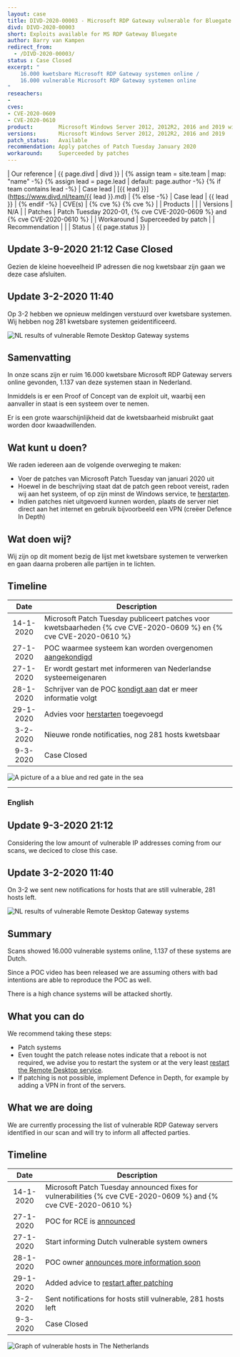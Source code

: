 ```yaml
---
layout: case
title: DIVD-2020-00003 - Microsoft RDP Gateway vulnerable for Bluegate RCE 
divd: DIVD-2020-00003
short: Exploits available for MS RDP Gateway Bluegate
author: Barry van Kampen
redirect_from:
  - /DIVD-2020-00003/
status : Case Closed
excerpt: "
	16.000 kwetsbare Microsoft RDP Gateway systemen online / 
	16.000 vulnerable Microsoft RDP Gateway systemen online
"
reseachers:
-
cves:
- CVE-2020-0609
- CVE-2020-0610
product:        Microsoft Windows Server 2012, 2012R2, 2016 and 2019 with Remote Desktop Gateway
versions:       Microsoft Windows Server 2012, 2012R2, 2016 and 2019
patch_status:	Available
recommendation: Apply patches of Patch Tuesday January 2020
workaround:		Superceeded by patches
---
```


| Our reference | {{ page.divd | divd }} |
{% assign team = site.team | map: "name" -%}
{% assign lead = page.lead | default: page.author -%}
{% if team contains lead -%}
| Case lead | [{{ lead }}](https://www.divd.nl/team/{{ lead }}.md) |
{% else -%}
| Case lead | {{ lead }} |
{% endif -%}
| CVE(s) | {% cve  %} {% cve  %} |
| Products | |
| Versions | N/A |
| Patches | Patch Tuesday 2020-01, {% cve CVE-2020-0609 %} and {% cve CVE-2020-0610 %} |
| Workaround | Superceeded by patch |
| Recommendation |  |
| Status | {{ page.status }} |



## Update 3-9-2020 21:12 Case Closed

Gezien de kleine hoeveelheid IP adressen die nog kwetsbaar zijn gaan we deze case afsluiten.

## Update 3-2-2020 11:40

Op 3-2 hebben we opnieuw meldingen verstuurd over kwetsbare systemen. Wij hebben nog 281 kwetsbare systemen geidentificeerd.

![NL results of vulnerable Remote Desktop Gateway systems](/assets/images/DIVD-2020-00003_vulnstats.png "Source DIVD")

## Samenvatting

In onze scans zijn er ruim 16.000 kwetsbare Microsoft RDP Gateway servers online gevonden, 1.137 van deze systemen staan in Nederland.

Inmiddels is er een Proof of Concept van de exploit uit, waarbij een aanvaller in staat is een systeem over te nemen.

Er is een grote waarschijnlijkheid dat de kwetsbaarheid misbruikt gaat worden door kwaadwillenden.

## Wat kunt u doen?

We raden iedereen aan de volgende overweging te maken:
* Voer de patches van Microsoft Patch Tuesday van januari 2020 uit
* Hoewel in de beschrijving staat dat de patch geen reboot vereist, raden wij aan het systeem, of op zijn minst de Windows service, te [herstarten](/2020/01/29/BlueGate-patch-restart/).
* Indien patches niet uitgevoerd kunnen worden, plaats de server niet direct aan het internet en gebruik bijvoorbeeld een VPN (creëer Defence In Depth)

## Wat doen wij?

Wij zijn op dit moment bezig de lijst met kwetsbare systemen te verwerken en gaan daarna proberen alle partijen in te lichten.

## Timeline

| Date  | Description |
|:-----:|-------------|
| 14-1-2020 | Microsoft Patch Tuesday publiceert patches voor kwetsbaarheden {% cve CVE-2020-0609 %} en {% cve CVE-2020-0610 %}|
| 27-1-2020 | POC waarmee systeem kan worden overgenomen [aangekondigd](https://twitter.com/layle_ctf/status/1221514332049113095) |
| 27-1-2020 | Er wordt gestart met informeren van Nederlandse systeemeigenaren |
| 28-1-2020 | Schrijver van de POC [kondigt aan](https://twitter.com/layle_ctf/status/1221514332049113095) dat er meer informatie volgt |
| 29-1-2020 | Advies voor [herstarten](/2020/01/29/BlueGate-patch-restart/) toegevoegd |
| 3-2-2020  | Nieuwe ronde notificaties, nog 281 hosts kwetsbaar |
| 9-3-2020 | Case Closed | 

![A picture of a a blue and red gate in the sea](/assets/images/bluegate_small.png "Image copyright Scopio")

<hr>

### English

## Update 9-3-2020 21:12

Considering the low amount of vulnerable IP addresses coming from our scans, we deciced to close this case. 

## Update 3-2-2020 11:40

On 3-2 we sent new notifications for hosts that are still vulnerable, 281 hosts left.

![NL results of vulnerable Remote Desktop Gateway systems](/assets/images/DIVD-2020-00003_vulnstats.png "Source DIVD")


## Summary

Scans showed 16.000 vulnerable systems online, 1.137 of these systems are Dutch.

Since a POC video has been released we are assuming others with bad intentions are able to reproduce the POC as well.

There is a high chance systems will be attacked shortly.

## What you can do

We recommend taking these steps:
* Patch systems
* Even tought the patch release notes indicate that a reboot is not required, we advise you to restart the system or at the very least [restart the Remote Desktop service](/2020/01/29/BlueGate-patch-restart/).
* If patching is not possible, implement Defence in Depth, for example by adding a VPN in front of the servers.

## What we are doing

We are currently processing the list of vulnerable RDP Gateway servers identified in our scan and will try to inform all affected parties.

## Timeline

| Date  | Description |
|:-----:|-------------|
| 14-1-2020 | Microsoft Patch Tuesday announced fixes for vulnerabilities {% cve CVE-2020-0609 %} and {% cve CVE-2020-0610 %} |
| 27-1-2020 | POC for RCE is [announced](https://twitter.com/layle_ctf/status/1221514332049113095) |
| 27-1-2020 | Start informing Dutch vulnerable system owners |
| 28-1-2020 | POC owner [announces more information soon](https://twitter.com/layle_ctf/status/1221514332049113095) |
| 29-1-2020 | Added advice to [restart after patching](/2020/01/29/BlueGate-patch-restart/) |
| 3-2-2020  | Sent notifications for hosts still vulnerable, 281 hosts left |
| 9-3-2020 | Case Closed | 

![Graph of vulnerable hosts in The Netherlands](/assets/images/DIVD-2020-00003_vulnstats.png)
